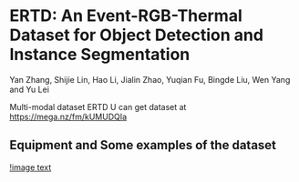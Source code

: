 # ERTD: An Event-RGB-Thermal Dataset for Object Detection and Instance Segmentation
Yan Zhang, Shijie Lin, Hao Li, Jialin Zhao, Yuqian Fu, Bingde Liu, Wen Yang and Yu Lei

Multi-modal dataset ERTD
U can get dataset at https://mega.nz/fm/kUMUDQIa
## Equipment and Some examples of the dataset
[!image text]()
